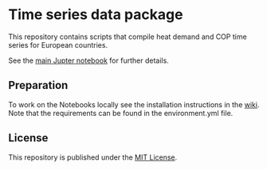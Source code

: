 # Time series data package

This repository contains scripts that compile heat demand and COP time series for European countries.

See the [main Jupter notebook](main.ipynb) for further details.

## Preparation

To work on the Notebooks locally see the installation instructions in the
[wiki](https://github.com/Open-Power-System-Data/common/wiki/Tutorial-to-run-OPSD-scripts). 
Note that the requirements can be found in the environment.yml file.

## License

This repository is published under the [MIT License](LICENSE.md).
